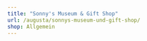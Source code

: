 ```yaml
---
title: "Sonny's Museum & Gift Shop"
url: /augusta/sonnys-museum-und-gift-shop/
shop: Allgemein
---
```

